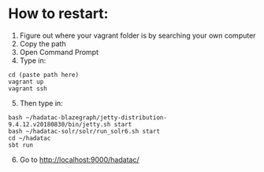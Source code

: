 # How to restart:
1. Figure out where your vagrant folder is by searching your own computer
2. Copy the path
3. Open Command Prompt
4. Type in: 
```
cd (paste path here)
vagrant up
vagrant ssh
```
5. Then type in:
```
bash ~/hadatac-blazegraph/jetty-distribution-9.4.12.v20180830/bin/jetty.sh start
bash ~/hadatac-solr/solr/run_solr6.sh start
cd ~/hadatac
sbt run
```
6. Go to [http://localhost:9000/hadatac/](http://localhost:9000/hadatac/) 
